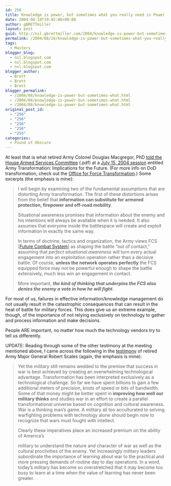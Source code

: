 ```yaml
---
id: 256
title: Knowledge is power, but sometimes what you really need is Power
date: 2004-08-18T19:45:00+00:00
author: gBRETTmiller
layout: post
guid: http://nsl.gbrettmiller.com/2004/knowledge-is-power-but-sometimes-what-you-really-need-is-power
permalink: /2004/08/18/knowledge-is-power-but-sometimes-what-you-really-need-is-power/
tags:
  - Mastery
blogger_blog:
  - nsl.blogspot.com
  - nsl.blogspot.com
  - nsl.blogspot.com
blogger_author:
  - Brett
  - Brett
  - Brett
blogger_permalink:
  - /2004/08/knowledge-is-power-but-sometimes-what.html
  - /2004/08/knowledge-is-power-but-sometimes-what.html
  - /2004/08/knowledge-is-power-but-sometimes-what.html
original_post_id:
  - "256"
  - "256"
  - "256"
  - "256"
  - "255"
categories:
  - Pound of Obscure
---
```

At least that is what retired Army Colonel Douglas Macgregor, PhD [told the House Armed Services Committee](http://www.house.gov/hasc/openingstatementsandpressreleases/108thcongress/04-07-15Macgregor.pdf) (.pdf) at a [July 15, 2004 session](http://www.house.gov/hasc/schedules/2004.html) entitled Army Transformation: Implications for the Future. (For more info on DoD transformation, check out the [Office for Force Transformation](http://www.oft.osd.mil/).) Some excerpts (the emphasis is mine): 

> I will begin by examining two of the fundamental assumptions that are distorting Army transformation. The first of these distortions arises from the belief that **information can substitute for armored protection, firepower and off-road mobility**.
> 
> Situational awareness promises that information about the enemy and his intentions will always be available when it is needed. It also assumes that everyone inside the battlespace will create and exploit information in exactly the same way.
> 
> In terms of doctrine, tactics and organization, the Army views FCS [[Future Combat System](http://www.globalsecurity.org/military/systems/ground/fcs.htm)] as shaping the battle &#8220;out of contact,&#8221; assuming that _perfect situational awareness_ will turn every actual engagement into an exploitation operation rather than a decisive battle. Of course, **unless the network operates perfectly** the FCS equipped force may not be powerful enough to shape the battle extensively, much less win an engagement in contact. 
> 
> More important, _**the kind of thinking that underpins the FCS also denies the enemy a vote in how he will fight**_.

For most of us, failures in effective information/knowledge management do not usually result in the catastrophic consequences that can result in the heat of battle for military forces. This does give us an extreme example, though, of the importance of not relying exclusively on technology to gather and process information and make decisions. 

People ARE important, no matter how much the technology vendors try to tell us differently.

UPDATE: Reading through some of the other testimony at the meeting mentioned above, I came across the following in the [testimony](http://www.house.gov/hasc/openingstatementsandpressreleases/108thcongress/04-07-15Scales.pdf) of retired Army Major General Robert Scales (again, the emphasis is mine):

> Yet the military still remains wedded to the premise that success in war is best achieved by creating an overwhelming technological advantage. Transformation has been interpreted exclusively as a technological challenge. So far we have spent billions to gain a few additional meters of precision, knots of speed or bits of bandwidth. Some of that money might be better spent in **improving how well our military thinks** and studies war in an effort to create a parallel transformational universe based on cognition and cultural awareness. War is a thinking man’s game. A military all too acculturated to solving warfighting problems with technology alone should begin now to recognize that wars must fought with intellect. 
> 
> Clearly these imperatives place an increased premium on the ability of America’s  
>  
> military to understand the nature and character of war as well as the cultural proclivities of the enemy. Yet increasingly military leaders subordinate the importance of learning about war to the practical and more pressing demands of routine day to day operations. In a word, today’s military has become so overstretched that it may become too busy to learn at a time when the value of learning has never been greater.